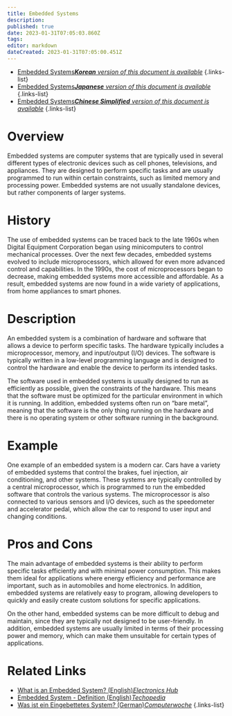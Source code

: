 ```yaml
---
title: Embedded Systems
description: 
published: true
date: 2023-01-31T07:05:03.860Z
tags: 
editor: markdown
dateCreated: 2023-01-31T07:05:00.451Z
---
```


- [Embedded Systems***Korean** version of this document is available*](/ko/Knowledge-base/Dictionary/embedded-systems)
{.links-list}
- [Embedded Systems***Japanese** version of this document is available*](/ja/Knowledge-base/Dictionary/embedded-systems)
{.links-list}
- [Embedded Systems***Chinese Simplified** version of this document is available*](/zh/Knowledge-base/Dictionary/embedded-systems)
{.links-list}


# Overview

Embedded systems are computer systems that are typically used in several different types of electronic devices such as cell phones, televisions, and appliances. They are designed to perform specific tasks and are usually programmed to run within certain constraints, such as limited memory and processing power. Embedded systems are not usually standalone devices, but rather components of larger systems.

# History

The use of embedded systems can be traced back to the late 1960s when Digital Equipment Corporation began using minicomputers to control mechanical processes. Over the next few decades, embedded systems evolved to include microprocessors, which allowed for even more advanced control and capabilities. In the 1990s, the cost of microprocessors began to decrease, making embedded systems more accessible and affordable. As a result, embedded systems are now found in a wide variety of applications, from home appliances to smart phones.

# Description

An embedded system is a combination of hardware and software that allows a device to perform specific tasks. The hardware typically includes a microprocessor, memory, and input/output (I/O) devices. The software is typically written in a low-level programming language and is designed to control the hardware and enable the device to perform its intended tasks.

The software used in embedded systems is usually designed to run as efficiently as possible, given the constraints of the hardware. This means that the software must be optimized for the particular environment in which it is running. In addition, embedded systems often run on “bare metal”, meaning that the software is the only thing running on the hardware and there is no operating system or other software running in the background.

# Example

One example of an embedded system is a modern car. Cars have a variety of embedded systems that control the brakes, fuel injection, air conditioning, and other systems. These systems are typically controlled by a central microprocessor, which is programmed to run the embedded software that controls the various systems. The microprocessor is also connected to various sensors and I/O devices, such as the speedometer and accelerator pedal, which allow the car to respond to user input and changing conditions.

# Pros and Cons

The main advantage of embedded systems is their ability to perform specific tasks efficiently and with minimal power consumption. This makes them ideal for applications where energy efficiency and performance are important, such as in automobiles and home electronics. In addition, embedded systems are relatively easy to program, allowing developers to quickly and easily create custom solutions for specific applications.

On the other hand, embedded systems can be more difficult to debug and maintain, since they are typically not designed to be user-friendly. In addition, embedded systems are usually limited in terms of their processing power and memory, which can make them unsuitable for certain types of applications.

# Related Links

- [What is an Embedded System? (English)*Electronics Hub*](https://www.electronicshub.org/what-is-an-embedded-system/)
- [Embedded System - Definition (English)*Techopedia*](https://www.techopedia.com/definition/22862/embedded-system)
- [Was ist ein Eingebettetes System? (German)*Computerwoche*](https://www.computerwoche.de/a/was-ist-ein-eingebettetes-system,3454848)
{.links-list}